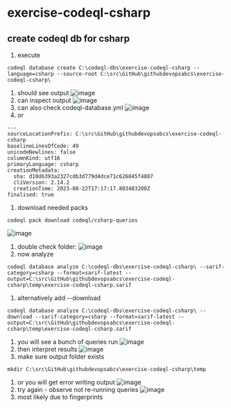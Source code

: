 # exercise-codeql-csharp

## create codeql db for csharp

1. execute
```
codeql database create C:\codeql-dbs\exercise-codeql-csharp --language=csharp --source-root C:\src\GitHub\githubdevopsabcs\exercise-codeql-csharp\
```
1. should see output
![image](https://github.com/githubdevopsabcs/exercise-codeql-csharp/assets/48259636/49902dbe-1a9a-457e-a994-7a73097aacac)
1. can inspect output
![image](https://github.com/githubdevopsabcs/exercise-codeql-csharp/assets/48259636/8924ee8f-bd06-4ead-873a-6788432a3839)
1. can also check codeql-database.yml
![image](https://github.com/githubdevopsabcs/exercise-codeql-csharp/assets/48259636/4cd2b3f2-7aa7-44c8-8ee2-70095ab2724a)
1. or
```
---
sourceLocationPrefix: C:\src\GitHub\githubdevopsabcs\exercise-codeql-csharp
baselineLinesOfCode: 49
unicodeNewlines: false
columnKind: utf16
primaryLanguage: csharp
creationMetadata:
  sha: d10d6393a2327cdb3d779d4dce71c626845f4887
  cliVersion: 2.14.2
  creationTime: 2023-08-22T17:17:17.803483200Z
finalised: true
```
1. download needed packs
```
codeql pack download codeql/csharp-queries
```
![image](https://github.com/githubdevopsabcs/exercise-codeql-csharp/assets/48259636/a4452052-62a5-4bf5-bd58-4791a0350777)
1. double check folder:
![image](https://github.com/githubdevopsabcs/exercise-codeql-csharp/assets/48259636/31d48c77-89fe-436d-af6e-a046751ae2c4)
1. now analyze
```
codeql database analyze C:\codeql-dbs\exercise-codeql-csharp\ --sarif-category=csharp --format=sarif-latest --output=C:\src\GitHub\githubdevopsabcs\exercise-codeql-csharp\temp\exercise-codeql-csharp.sarif
```
1. alternatively add --download
```
codeql database analyze C:\codeql-dbs\exercise-codeql-csharp\ --download --sarif-category=csharp --format=sarif-latest --output=C:\src\GitHub\githubdevopsabcs\exercise-codeql-csharp\temp\exercise-codeql-csharp.sarif
```
1. you will see a bunch of queries run
![image](https://github.com/githubdevopsabcs/exercise-codeql-csharp/assets/48259636/89011537-dfb5-4aa7-af95-fe736bf95dea)
1. then interpret results
![image](https://github.com/githubdevopsabcs/exercise-codeql-csharp/assets/48259636/1f632183-cb06-4649-a389-c67ed96aaae9)
1. make sure output folder exists
```
mkdir C:\src\GitHub\githubdevopsabcs\exercise-codeql-csharp\temp
```
1. or you will get error writing output
![image](https://github.com/githubdevopsabcs/exercise-codeql-csharp/assets/48259636/86f12a4c-cb32-42bc-a85d-057c52ddef15)
1. try again - observe not re-running queries
![image](https://github.com/githubdevopsabcs/exercise-codeql-csharp/assets/48259636/17daacf4-2b58-4ea7-a92d-1ebfafc0e036)
1. most likely due to fingerprints





